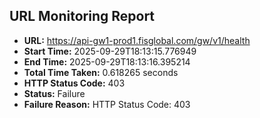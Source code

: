 ## URL Monitoring Report

- **URL:** https://api-gw1-prod1.fisglobal.com/gw/v1/health
- **Start Time:** 2025-09-29T18:13:15.776949
- **End Time:** 2025-09-29T18:13:16.395214
- **Total Time Taken:** 0.618265 seconds
- **HTTP Status Code:** 403
- **Status:** Failure
- **Failure Reason:** HTTP Status Code: 403
